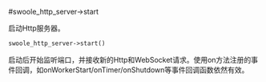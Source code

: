 #swoole_http_server->start

启动Http服务器。
```php
swoole_http_server->start()
```
启动后开始监听端口，并接收新的Http和WebSocket请求。使用on方法注册的事件回调，如onWorkerStart/onTimer/onShutdown等事件回调函数依然有效。


